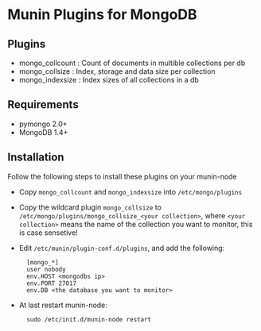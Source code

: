 Munin Plugins for MongoDB
============

Plugins
----------
* mongo_collcount   : Count of documents in multible collections per db
* mongo_collsize    : Index, storage and data size per collection
* mongo_indexsize   : Index sizes of all collections in a db

Requirements
-----------
* pymongo 2.0+
* MongoDB 1.4+

Installation
-----------
Follow the following steps to install these plugins on your munin-node

- Copy `mongo_collcount` and `mongo_indexsize` into `/etc/mongo/plugins`
- Copy the wildcard plugin `mongo_collsize` to `/etc/mongo/plugins/mongo_collsize_<your collection>`, where `<your collection>` means the name of the collection you want to monitor, this is case sensetive!

- Edit `/etc/munin/plugin-conf.d/plugins`, and add the following:

        [mongo_*]
        user nobody
        env.HOST <mongodbs ip>
        env.PORT 27017
        env.DB <the database you want to monitor>

- At last restart munin-node:
    
        sudo /etc/init.d/munin-node restart

